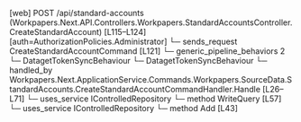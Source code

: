 [web] POST /api/standard-accounts  (Workpapers.Next.API.Controllers.Workpapers.StandardAccountsController.CreateStandardAccount)  [L115–L124] [auth=AuthorizationPolicies.Administrator]
  └─ sends_request CreateStandardAccountCommand [L121]
    └─ generic_pipeline_behaviors 2
      └─ DatagetTokenSyncBehaviour
      └─ DatagetTokenSyncBehaviour
    └─ handled_by Workpapers.Next.ApplicationService.Commands.Workpapers.SourceData.StandardAccounts.CreateStandardAccountCommandHandler.Handle [L26–L71]
      └─ uses_service IControlledRepository<MasterAccount>
        └─ method WriteQuery [L57]
      └─ uses_service IControlledRepository<StandardAccount>
        └─ method Add [L43]

